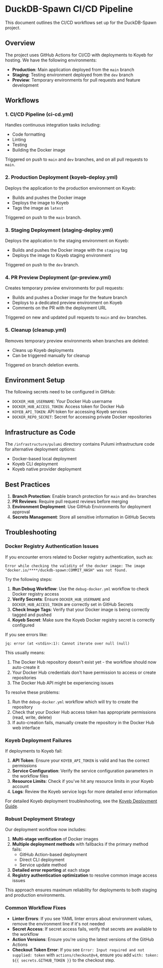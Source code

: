 # DuckDB-Spawn CI/CD Pipeline

This document outlines the CI/CD workflows set up for the DuckDB-Spawn project.

## Overview

The project uses GitHub Actions for CI/CD with deployments to Koyeb for hosting. We have the following environments:

- **Production**: Main application deployed from the `main` branch
- **Staging**: Testing environment deployed from the `dev` branch
- **Preview**: Temporary environments for pull requests and feature development

## Workflows

### 1. CI/CD Pipeline (ci-cd.yml)

Handles continuous integration tasks including:
- Code formatting
- Linting
- Testing
- Building the Docker image

Triggered on push to `main` and `dev` branches, and on all pull requests to `main`.

### 2. Production Deployment (koyeb-deploy.yml)

Deploys the application to the production environment on Koyeb:
- Builds and pushes the Docker image
- Deploys the image to Koyeb
- Tags the image as `latest`

Triggered on push to the `main` branch.

### 3. Staging Deployment (staging-deploy.yml)

Deploys the application to the staging environment on Koyeb:
- Builds and pushes the Docker image with the `staging` tag
- Deploys the image to Koyeb staging environment

Triggered on push to the `dev` branch.

### 4. PR Preview Deployment (pr-preview.yml)

Creates temporary preview environments for pull requests:
- Builds and pushes a Docker image for the feature branch
- Deploys to a dedicated preview environment on Koyeb
- Comments on the PR with the deployment URL

Triggered on new and updated pull requests to `main` and `dev` branches.

### 5. Cleanup (cleanup.yml)

Removes temporary preview environments when branches are deleted:
- Cleans up Koyeb deployments
- Can be triggered manually for cleanup

Triggered on branch deletion events.

## Environment Setup

The following secrets need to be configured in GitHub:

- `DOCKER_HUB_USERNAME`: Your Docker Hub username
- `DOCKER_HUB_ACCESS_TOKEN`: Access token for Docker Hub
- `KOYEB_API_TOKEN`: API token for accessing Koyeb services
- `DOCKER_REPO_SECRET`: Secret for accessing private Docker repositories

## Infrastructure as Code

The `/infrastructure/pulumi` directory contains Pulumi infrastructure code for alternative deployment options:
- Docker-based local deployment
- Koyeb CLI deployment
- Koyeb native provider deployment

## Best Practices

1. **Branch Protection**: Enable branch protection for `main` and `dev` branches
2. **PR Reviews**: Require pull request reviews before merging
3. **Environment Deployment**: Use GitHub Environments for deployment approval
4. **Secrets Management**: Store all sensitive information in GitHub Secrets

## Troubleshooting

### Docker Registry Authentication Issues

If you encounter errors related to Docker registry authentication, such as:

```
Error while checking the validity of the docker image: The image "docker.io/****/duckdb-spawn:COMMIT_HASH" was not found.
```

Try the following steps:

1. **Run Debug Workflow**: Use the `debug-docker.yml` workflow to check Docker registry access
2. **Verify Secrets**: Ensure `DOCKER_HUB_USERNAME` and `DOCKER_HUB_ACCESS_TOKEN` are correctly set in GitHub Secrets
3. **Check Image Tags**: Verify that your Docker image is being correctly tagged and pushed
4. **Koyeb Secret**: Make sure the Koyeb Docker registry secret is correctly configured

If you see errors like:

```
jq: error (at <stdin>:1): Cannot iterate over null (null)
```

This usually means:
1. The Docker Hub repository doesn't exist yet - the workflow should now auto-create it
2. Your Docker Hub credentials don't have permission to access or create repositories
3. The Docker Hub API might be experiencing issues

To resolve these problems:
1. Run the `debug-docker.yml` workflow which will try to create the repository
2. Check that your Docker Hub access token has appropriate permissions (read, write, delete)
3. If auto-creation fails, manually create the repository in the Docker Hub web interface

### Koyeb Deployment Failures

If deployments to Koyeb fail:

1. **API Token**: Ensure your `KOYEB_API_TOKEN` is valid and has the correct permissions
2. **Service Configuration**: Verify the service configuration parameters in the workflow files
3. **Resource Limits**: Check if you've hit any resource limits in your Koyeb account
4. **Logs**: Review the Koyeb service logs for more detailed error information

For detailed Koyeb deployment troubleshooting, see the [Koyeb Deployment Guide](./.github/KOYEB-DEPLOYMENT.md).

### Robust Deployment Strategy

Our deployment workflow now includes:

1. **Multi-stage verification** of Docker images
2. **Multiple deployment methods** with fallbacks if the primary method fails:
   - GitHub Action-based deployment
   - Direct CLI deployment
   - Service update method
3. **Detailed error reporting** at each stage
4. **Registry authentication optimization** to resolve common image access issues

This approach ensures maximum reliability for deployments to both staging and production environments.

### Common Workflow Fixes

- **Linter Errors**: If you see YAML linter errors about environment values, remove the environment line if it's not needed
- **Secret Access**: If secret access fails, verify that secrets are available to the workflow
- **Action Versions**: Ensure you're using the latest versions of the GitHub Actions 
- **Checkout Token Error**: If you see `Error: Input required and not supplied: token` with `actions/checkout@v4`, ensure you add `with: token: ${{ secrets.GITHUB_TOKEN }}` to the checkout step. 